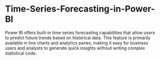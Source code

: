 # Time-Series-Forecasting-in-Power-BI
Power BI offers built-in time series forecasting capabilities that allow users to predict future trends based on historical data. This feature is primarily available in line charts and analytics panes, making it easy for business users and analysts to generate quick insights without writing complex statistical code.
